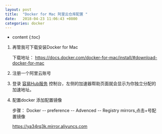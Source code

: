 ```yaml
---
layout: post
title:  "Docker for Mac 阿里云仓库配置 "
date:   2018-04-23 11:06:43 +0800
categories: docker
---
```


* content
{:toc}



1. 再管我可下载安装Docker for Mac

	下载地址： https://docs.docker.com/docker-for-mac/install/#download-docker-for-mac

2. 注册一个阿里云账号
3. 登录 [容易Hub服务](https://cr.console.aliyun.com/#/imageList) 控制台，左侧的加速器帮助页面就会显示为你独立分配的加速地址。
4. 配置docker 添加配置镜像

	步骤： Docker -- preference -- Advenced -- Registry mirrors,点击+号配置镜像

	https://ya34rq3k.mirror.aliyuncs.com